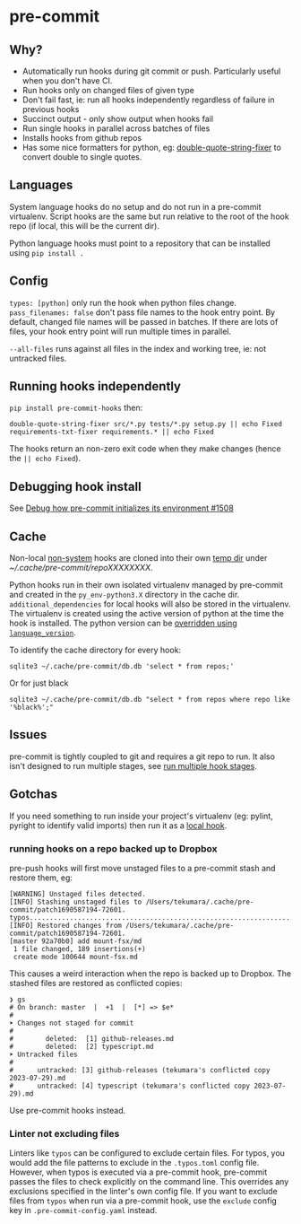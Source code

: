 # pre-commit

## Why?

- Automatically run hooks during git commit or push. Particularly useful when you don't have CI.
- Run hooks only on changed files of given type
- Don't fail fast, ie: run all hooks independently regardless of failure in previous hooks
- Succinct output - only show output when hooks fail
- Run single hooks in parallel across batches of files
- Installs hooks from github repos
- Has some nice formatters for python, eg: [double-quote-string-fixer](https://github.com/pre-commit/pre-commit-hooks#double-quote-string-fixer) to convert double to single quotes.

## Languages

System language hooks do no setup and do not run in a pre-commit virtualenv. Script hooks are the same but run relative to the root of the hook repo (if local, this will be the current dir).

Python language hooks must point to a repository that can be installed using `pip install .`

## Config

`types: [python]` only run the hook when python files change.
`pass_filenames: false` don't pass file names to the hook entry point. By default, changed file names will be passed in batches. If there are lots of files, your hook entry point will run multiple times in parallel.

`--all-files` runs against all files in the index and working tree, ie: not untracked files.

## Running hooks independently

`pip install pre-commit-hooks` then:

```
double-quote-string-fixer src/*.py tests/*.py setup.py || echo Fixed
requirements-txt-fixer requirements.* || echo Fixed
```

The hooks return an non-zero exit code when they make changes (hence the `|| echo Fixed`).

## Debugging hook install

See [Debug how pre-commit initializes its environment #1508](https://github.com/pre-commit/pre-commit/issues/1508#issuecomment-648874721)

## Cache

Non-local [non-system](https://pre-commit.com/#system) hooks are cloned into their own [temp dir](https://github.com/pre-commit/pre-commit/blob/48f0dc9615488b583b11f2d90bd4a332701c6b6a/pre_commit/store.py#L161) under _~/.cache/pre-commit/repoXXXXXXXX_.

Python hooks run in their own isolated virtualenv managed by pre-commit and created in the `py_env-python3.X` directory in the cache dir. `additional_dependencies` for local hooks will also be stored in the virtualenv. The virtualenv is created using the active version of python at the time the hook is installed. The python version can be [overridden using `language_version`](https://pre-commit.com/#overriding-language-version).

To identify the cache directory for every hook:

```
sqlite3 ~/.cache/pre-commit/db.db 'select * from repos;'
```

Or for just black

```
sqlite3 ~/.cache/pre-commit/db.db "select * from repos where repo like '%black%';"
```

## Issues

pre-commit is tightly coupled to git and requires a git repo to run.
It also isn't designed to run multiple stages, see [run multiple hook stages](https://github.com/pre-commit/pre-commit/issues/3037).

## Gotchas

If you need something to run inside your project's virtualenv (eg: pylint, pyright to identify valid imports) then run it as a [local hook](https://pre-commit.com/#repository-local-hooks).

### running hooks on a repo backed up to Dropbox

pre-push hooks will first move unstaged files to a pre-commit stash and restore them, eg:

```
[WARNING] Unstaged files detected.
[INFO] Stashing unstaged files to /Users/tekumara/.cache/pre-commit/patch1690587194-72601.
typos....................................................................Passed
[INFO] Restored changes from /Users/tekumara/.cache/pre-commit/patch1690587194-72601.
[master 92a70b0] add mount-fsx/md
 1 file changed, 189 insertions(+)
 create mode 100644 mount-fsx.md
```

This causes a weird interaction when the repo is backed up to Dropbox. The stashed files are restored as conflicted copies:

```
❯ gs
# On branch: master  |  +1  |  [*] => $e*
#
➤ Changes not staged for commit
#
#        deleted:  [1] github-releases.md
#        deleted:  [2] typescript.md
➤ Untracked files
#
#      untracked: [3] github-releases (tekumara's conflicted copy 2023-07-29).md
#      untracked: [4] typescript (tekumara's conflicted copy 2023-07-29).md
```

Use pre-commit hooks instead.

### Linter not excluding files

Linters like `typos` can be configured to exclude certain files. For typos, you would add the file patterns to exclude in the `.typos.toml` config file. However, when typos is executed via a pre-commit hook, pre-commit passes the files to check explicitly on the command line. This overrides any exclusions specified in the linter's own config file. If you want to exclude files from `typos` when run via a pre-commit hook, use the `exclude` config key in `.pre-commit-config.yaml` instead.
